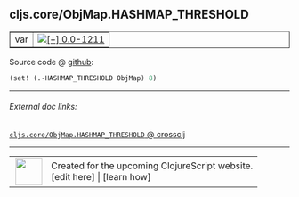 ## cljs.core/ObjMap.HASHMAP_THRESHOLD



 <table border="1">
<tr>
<td>var</td>
<td><a href="https://github.com/cljsinfo/cljs-api-docs/tree/0.0-1211"><img valign="middle" alt="[+] 0.0-1211" title="Added in 0.0-1211" src="https://img.shields.io/badge/+-0.0--1211-lightgrey.svg"></a> </td>
</tr>
</table>









Source code @ [github](https://github.com/clojure/clojurescript/blob/r2644/src/cljs/cljs/core.cljs#L5052):

```clj
(set! (.-HASHMAP_THRESHOLD ObjMap) 8)
```

<!--
Repo - tag - source tree - lines:

 <pre>
clojurescript @ r2644
└── src
    └── cljs
        └── cljs
            └── <ins>[core.cljs:5052](https://github.com/clojure/clojurescript/blob/r2644/src/cljs/cljs/core.cljs#L5052)</ins>
</pre>

-->

---



###### External doc links:

[`cljs.core/ObjMap.HASHMAP_THRESHOLD` @ crossclj](http://crossclj.info/fun/cljs.core.cljs/ObjMap.HASHMAP_THRESHOLD.html)<br>

---

 <table>
<tr><td>
<img valign="middle" align="right" width="48px" src="http://i.imgur.com/Hi20huC.png">
</td><td>
Created for the upcoming ClojureScript website.<br>
[edit here] | [learn how]
</td></tr></table>

[edit here]:https://github.com/cljsinfo/cljs-api-docs/blob/master/cljsdoc/cljs.core_ObjMapDOTHASHMAP_THRESHOLD.cljsdoc
[learn how]:https://github.com/cljsinfo/cljs-api-docs/wiki/cljsdoc-files

<!--

This information was too distracting to show to readers, but I'll leave it
commented here since it is helpful to:

- pretty-print the data used to generate this document
- and show how to retrieve that data



The API data for this symbol:

```clj
{:ns "cljs.core",
 :name "ObjMap.HASHMAP_THRESHOLD",
 :type "var",
 :parent-type "ObjMap",
 :source {:code "(set! (.-HASHMAP_THRESHOLD ObjMap) 8)",
          :title "Source code",
          :repo "clojurescript",
          :tag "r2644",
          :filename "src/cljs/cljs/core.cljs",
          :lines [5052]},
 :full-name "cljs.core/ObjMap.HASHMAP_THRESHOLD",
 :full-name-encode "cljs.core_ObjMapDOTHASHMAP_THRESHOLD",
 :history [["+" "0.0-1211"]]}

```

Retrieve the API data for this symbol:

```clj
;; from Clojure REPL
(require '[clojure.edn :as edn])
(-> (slurp "https://raw.githubusercontent.com/cljsinfo/cljs-api-docs/catalog/cljs-api.edn")
    (edn/read-string)
    (get-in [:symbols "cljs.core/ObjMap.HASHMAP_THRESHOLD"]))
```

-->
